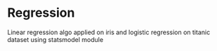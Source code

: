 # Regression
Linear regression algo applied on iris and logistic regression on titanic dataset using statsmodel module

